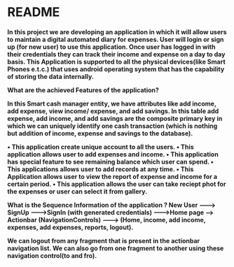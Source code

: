 # README #
<h4>
In this project we are developing an application in which it will allow users to maintain a digital automated diary for expenses. User will login or sign up (for new user) to use this application. Once user has logged in with their credentials they can track their income and expense on a day to day basis. This Application is supported to all the physical devices(like Smart Phones e.t.c.) that uses android operating system that has the capability of storing the data internally.

What are the achieved Features of the application?

In this Smart cash manager entity, we have attributes like add income, add expense, view income/ expense, and add savings. In this table add expense, add income, and add savings are the composite primary key in which we can uniquely identify one cash transaction (which is nothing but addition of income, expense and savings to the database).

•	This application create unique account to all the users. 
•	This application allows user to add expenses and income.
•	This application has special feature to see remaining balance which user can spend.
•	This applications allows user to add records at any time.
•	This Application allows user to view the report of expense and income for a certain period.
•	This application allows the user can take reciept phot for the expenses or user can select it from gallery.


What is the Sequence Information of the application ?
New User ---> SignUp --->SignIn (with generated credentials) --->Home page --> Actionbar (NavigationControls)  ---> (Home, income, add income, expenses, add expenses, reports, logout).

We can logout from any fragment that is present in the actionbar navigation list. We can also go from one fragment to another using these navigation control(to and fro).


</h4>


